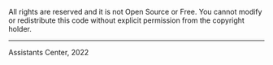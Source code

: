 All rights are reserved and it is not Open Source or Free. You cannot modify or redistribute this code without explicit permission from the copyright holder.

<hr/>

Assistants Center, 2022